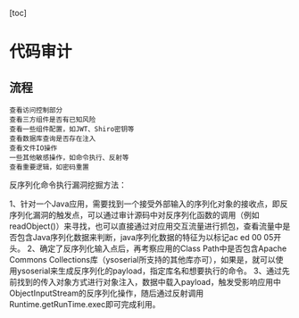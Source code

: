 [toc]

# 代码审计

## 流程

```
查看访问控制部分
查看三方组件是否有已知风险
查看一些组件配置，如JWT、Shiro密钥等
查看数据库查询是否存在注入
查看文件IO操作
一些其他敏感操作，如命令执行、反射等
查看重要逻辑，如密码重置
```

反序列化命令执行漏洞挖掘方法：

1、针对一个Java应用，需要找到一个接受外部输入的序列化对象的接收点，即反序列化漏洞的触发点，可以通过审计源码中对反序列化函数的调用（例如readObject()）来寻找，也可以直接通过对应用交互流量进行抓包，查看流量中是否包含Java序列化数据来判断，java序列化数据的特征为以标记ac ed 00 05开头。
2、确定了反序列化输入点后，再考察应用的Class Path中是否包含Apache Commons Collections库（ysoserial所支持的其他库亦可），如果是，就可以使用ysoserial来生成反序列化的payload，指定库名和想要执行的命令。
3、通过先前找到的传入对象方式进行对象注入，数据中载入payload，触发受影响应用中ObjectInputStream的反序列化操作，随后通过反射调用Runtime.getRunTime.exec即可完成利用。

